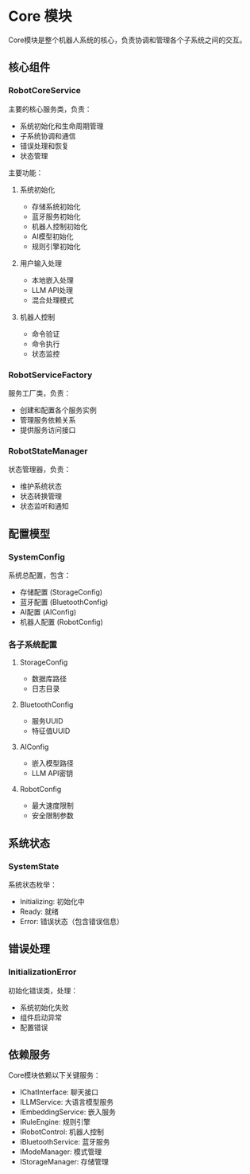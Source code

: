 # Core 模块

Core模块是整个机器人系统的核心，负责协调和管理各个子系统之间的交互。

## 核心组件

### RobotCoreService
主要的核心服务类，负责：
- 系统初始化和生命周期管理
- 子系统协调和通信
- 错误处理和恢复
- 状态管理

主要功能：
1. 系统初始化
   - 存储系统初始化
   - 蓝牙服务初始化
   - 机器人控制初始化
   - AI模型初始化
   - 规则引擎初始化

2. 用户输入处理
   - 本地嵌入处理
   - LLM API处理
   - 混合处理模式

3. 机器人控制
   - 命令验证
   - 命令执行
   - 状态监控

### RobotServiceFactory
服务工厂类，负责：
- 创建和配置各个服务实例
- 管理服务依赖关系
- 提供服务访问接口

### RobotStateManager
状态管理器，负责：
- 维护系统状态
- 状态转换管理
- 状态监听和通知

## 配置模型

### SystemConfig
系统总配置，包含：
- 存储配置 (StorageConfig)
- 蓝牙配置 (BluetoothConfig)
- AI配置 (AIConfig)
- 机器人配置 (RobotConfig)

### 各子系统配置
1. StorageConfig
   - 数据库路径
   - 日志目录

2. BluetoothConfig
   - 服务UUID
   - 特征值UUID

3. AIConfig
   - 嵌入模型路径
   - LLM API密钥

4. RobotConfig
   - 最大速度限制
   - 安全限制参数

## 系统状态

### SystemState
系统状态枚举：
- Initializing: 初始化中
- Ready: 就绪
- Error: 错误状态（包含错误信息）

## 错误处理

### InitializationError
初始化错误类，处理：
- 系统初始化失败
- 组件启动异常
- 配置错误

## 依赖服务

Core模块依赖以下关键服务：
- IChatInterface: 聊天接口
- ILLMService: 大语言模型服务
- IEmbeddingService: 嵌入服务
- IRuleEngine: 规则引擎
- IRobotControl: 机器人控制
- IBluetoothService: 蓝牙服务
- IModeManager: 模式管理
- IStorageManager: 存储管理
